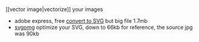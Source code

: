[[vector image|vectorize]] your images
- adobe express, free [convert  to SVG](https://express.adobe.com/tools/convert-to-svg/#) but big file 1.7mb
- [svgomg](https://jakearchibald.github.io/svgomg/) optimize your SVG, down to 66kb
for reference, the source jpg was 90kb
